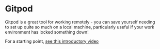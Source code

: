 # Gitpod

[Gitpod](https://gitpod.io) is a great tool for working remotely - you can save yourself needing to set up quite so much on a local machine, particularly useful if your work environment has locked something down!

For a starting point, [see this introductory video](https://corndel.sharepoint.com/:v:/g/Operations/EUcaWlGhOutEqdkolpkOk4kB0NUWPXs0sPbeZfKIlcUH7w?e=Hnrdz0)